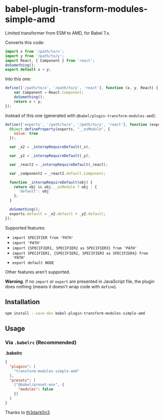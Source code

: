 # babel-plugin-transform-modules-simple-amd

Limited transformer from ESM to AMD, for Babel 7.x.

Converts this code:
```js
import x from '/path/to/x';
import y from '/path/to/y';
import React, { Component } from 'react';
doSomething();
export default x + y;
```

Into this one:
```js
define(['/path/to/x', '/path/to/y', 'react'], function (x, y, React) {
    var Component = React.Component;
    doSomething();
    return x + y;
});
```

Instead of this one (generated with `@babel/plugin-transform-modules-amd`):
```js
define(['exports', '/path/to/x', '/path/to/y', 'react'], function (exports, _x, _y, _react) {
  Object.defineProperty(exports, "__esModule", {
    value: true
  });

  var _x2 = _interopRequireDefault(_x);

  var _y2 = _interopRequireDefault(_y);

  var _react2 = _interopRequireDefault(_react);

  var _component2 = _react2.default.Component;

  function _interopRequireDefault(obj) {
    return obj && obj.__esModule ? obj : {
      'default': obj
    };
  }

  doSomething();
  exports.default = _x2.default + _y2.default;
});
```

Supported features:
- ``import SPECIFIER from 'PATH'``
- ``import 'PATH'``
- ``import {SPECIFIER1, SPECIFIER2 as SPECIFIER3} from 'PATH'``
- ``import SPECIFIER1, {SPECIFIER2, SPECIFIER3 as SPECIFIER4} from 'PATH'``
- ``export default NODE``

Other features aren't supported.

**Warning**. If no ``import`` or ``export`` are presented in JavaScript file, the plugin does nothing (means it doesn't wrap code with ``define``).

## Installation

```sh
npm install --save-dev babel-plugin-transform-modules-simple-amd
```

## Usage

### Via `.babelrc` (Recommended)

**.babelrc**

```json
{
  "plugins": [
    "transform-modules-simple-amd"
  ],
  "presets": [
    ["@babel/preset-env", {
      "modules": false
    }]
  ]
}
```

Thanks to [th3dark0n3](https://github.com/th3dark0n3/babel-plugin-transform-es2015-modules-simple-destructure-amd)
